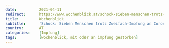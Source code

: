 ```yaml
---
date:          2021-04-11
redirect:      https://www.wochenblick.at/schock-sieben-menschen-trotz-zweifach-impfung-an-corona-gestorben/
title:         Wochenblick
subtitle:      'Schock: Sieben Menschen trotz Zweifach-Impfung an Corona gestorben'
country:       AT
categories:    [Impfung]
tags:          [wochenblick, mit oder an impfung gestorben]
---
```

